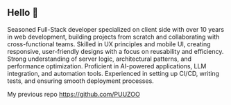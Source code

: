 ## Hello 👋

Seasoned Full-Stack developer specialized on client side with over 10 years in web development,
building projects from scratch and collaborating with cross-functional teams. Skilled in UX principles
and mobile UI, creating responsive, user-friendly designs with a focus on reusability and efficiency.
Strong understanding of server logic, architectural patterns, and performance optimization. Proficient
in AI-powered applications, LLM integration, and automation tools. Experienced in setting up CI/CD,
writing tests, and ensuring smooth deployment processes.

My previous repo https://github.com/PUUZOO

<!--
**stanislavstru/stanislavstru** is a ✨ _special_ ✨ repository because its `README.md` (this file) appears on your GitHub profile.

Here are some ideas to get you started:

- 🔭 I’m currently working on ...
- 🌱 I’m currently learning ...
- 👯 I’m looking to collaborate on ...
- 🤔 I’m looking for help with ...
- 💬 Ask me about ...
- 📫 How to reach me: ...
- 😄 Pronouns: ...
- ⚡ Fun fact: ...
-->
